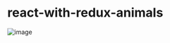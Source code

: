 # react-with-redux-animals

![image](https://github.com/senayazicioglu/react-with-redux-animals/assets/79763384/8156428c-cfa0-4ef3-a8e3-8ad5be6f499f)
